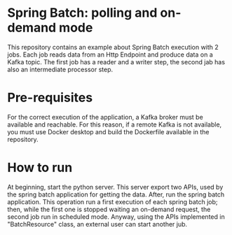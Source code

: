 # Spring Batch: polling and on-demand mode

This repository contains an example about Spring Batch execution with 2 jobs. Each job reads data from an Http Endpoint and produce data on a Kafka topic.
The first job has a reader and a writer step, the second jab has also an intermediate processor step. 

# Pre-requisites 
For the correct execution of the application, a Kafka broker must be available and reachable. For this reason, if a remote Kafka is not available, you must use Docker desktop and build the Dockerfile available in the repository. 

# How to run 
At beginning, start the python server. This server export two APIs, used by the spring batch application for getting the data. 
After, run the spring batch application. This operation run a first execution of each spring batch job; then, while the first one is stopped waiting an on-demand request, the second job run in scheduled mode. Anyway, using the APIs implemented in "BatchResource" class, an external user can start another jub. 
